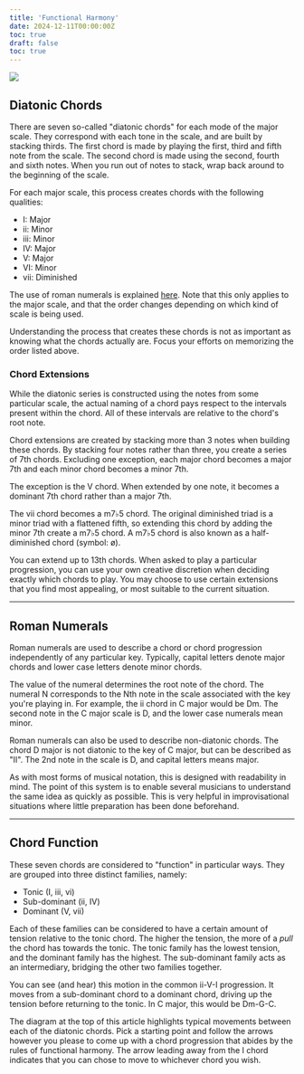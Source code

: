 ```yaml
---
title: 'Functional Harmony'
date: 2024-12-11T00:00:00Z
toc: true
draft: false
toc: true 
---
```

![](/img/functional-harmony-chart.png)

## Diatonic Chords 
There are seven so-called "diatonic chords" for each mode of the major scale. They correspond with each 
tone in the scale, and are built by stacking thirds. The first chord is made by playing the first, third
and fifth note from the scale. The second chord is made using the second, fourth and sixth notes. When you
run out of notes to stack, wrap back around to the beginning of the scale. 

For each major scale, this process creates chords with the following qualities: 
- I: Major
- ii: Minor
- iii: Minor 
- IV: Major
- V: Major
- VI: Minor 
- vii: Diminished

The use of roman numerals is explained [here](#roman-numerals). Note that this only applies
to the major scale, and that the order changes depending on which kind of scale is being used. 

Understanding the process that creates these chords is not as important as knowing what the chords actually are.
Focus your efforts on memorizing the order listed above.

### Chord Extensions
While the diatonic series is constructed using the notes from some particular scale, the actual naming of a chord pays 
respect to the intervals present within the chord. All of these intervals are relative to the chord's root note.

Chord extensions are created by stacking more than 3 notes when building these chords. By stacking four notes rather
than three, you create a series of 7th chords. Excluding one exception, each major chord becomes a major 7th and each minor 
chord becomes a minor 7th. 

The exception is the V chord. When extended by one note, it becomes a dominant 7th chord rather than a major 7th.

The vii chord becomes a m7♭5 chord. The original diminished triad is a minor triad with a flattened fifth, so extending this 
chord by adding the minor 7th create a m7♭5 chord. A m7♭5 chord is also known as a half-diminished chord (symbol: ø).  

You can extend up to 13th chords. When asked to play a particular progression, you can use your own creative discretion 
when deciding exactly which chords to play. You may choose to use certain extensions that you find most appealing, or 
most suitable to the current situation. 

---

## Roman Numerals
Roman numerals are used to describe a chord or chord progression independently of any particular key. Typically, capital letters 
denote major chords and lower case letters denote minor chords. 

The value of the numeral determines the root note of the chord. The numeral N corresponds to the Nth note in the scale associated
with the key you're playing in. For example, the ii chord in C major would be Dm. The second note in the C major scale is D, and the 
lower case numerals mean minor.

Roman numerals can also be used to describe non-diatonic chords. The chord D major is not diatonic to the key of C major, but can be 
described as "II". The 2nd note in the scale is D, and capital letters means major. 

As with most forms of musical notation, this is designed with readability in mind. The point of this system is to enable several 
musicians to understand the same idea as quickly as possible. This is very helpful in improvisational situations where little 
preparation has been done beforehand. 

---

## Chord Function
These seven chords are considered to "function" in particular ways. They are grouped into three distinct families, namely:
- Tonic (I, iii, vi)
- Sub-dominant (ii, IV)
- Dominant (V, vii)

Each of these families can be considered to have a certain amount of tension relative to the tonic chord. The higher the tension,
the more of a *pull* the chord has towards the tonic. The tonic family has the lowest tension, and the dominant family has the 
highest. The sub-dominant family acts as an intermediary, bridging the other two families together.

You can see (and hear) this motion in the common ii-V-I progression. It moves from a sub-dominant chord to a dominant chord,
driving up the tension before returning to the tonic. In C major, this would be Dm-G-C. 

The diagram at the top of this article highlights typical movements between each of the diatonic chords. Pick a starting point 
and follow the arrows however you please to come up with a chord progression that abides by the rules of functional harmony. The 
arrow leading away from the I chord indicates that you can chose to move to whichever chord you wish. 